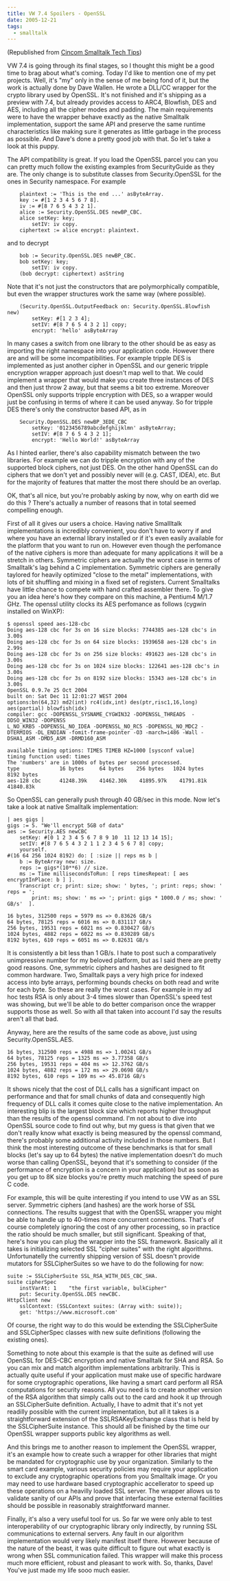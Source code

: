 ```yaml
---
title: VW 7.4 Spoilers - OpenSSL
date: 2005-12-21
tags:
  - smalltalk
---
```


(Republished from [Cincom Smalltalk Tech Tips](https://csttechtips.wordpress.com/))

VW 7.4 is going through its final stages, so I thought this might be a good time to brag about what's coming. Today I'd like to mention one of my pet projects. Well, it's "my" only in the sense of me being fond of it, but the work is actually done by Dave Wallen. He wrote a DLL/CC wrapper for the crypto library used by OpenSSL. It's not finished and it's shipping as a preview with 7.4, but already provides access to ARC4, Blowfish, DES and AES, including all the cipher modes and padding. The main requirements were to have the wrapper behave exactly as the native Smalltalk implementation, support the same API and preserve the same runtime characteristics like making sure it generates as little garbage in the process as possible. And Dave's done a pretty good job with that. So let's take a look at this puppy.

The API compatibility is great. If you load the OpenSSL parcel you can you can pretty much follow the existing examples from SecurityGuide as they are. The only change is to substitute classes from Security.OpenSSL for the ones in Security namespace. For example

```
	plaintext := 'This is the end ...' asByteArray.
	key := #[1 2 3 4 5 6 7 8].
	iv := #[8 7 6 5 4 3 2 1].
	alice := Security.OpenSSL.DES newBP_CBC.
	alice setKey: key;
		setIV: iv copy.
	ciphertext := alice encrypt: plaintext.
```

and to decrypt

```
	bob := Security.OpenSSL.DES newBP_CBC.
	bob setKey: key;
		setIV: iv copy.
	(bob decrypt: ciphertext) asString
```

Note that it's not just the constructors that are polymorphically compatible, but even the wrapper structures work the same way (where possible).

```
	(Security.OpenSSL.OutputFeedback on: Security.OpenSSL.Blowfish new)
		setKey: #[1 2 3 4];
		setIV: #[8 7 6 5 4 3 2 1] copy;
		encrypt: 'hello' asByteArray
```

In many cases a switch from one library to the other should be as easy as importing the right namespace into your application code. However there are and will be some incompatibilities. For example tripple DES is implemented as just another cipher in OpenSSL and our generic tripple encryption wrapper approach just doesn't map well to that. We could implement a wrapper that would make you create three instances of DES and then just throw 2 away, but that seems a bit too extreme. Moreover OpenSSL only supports tripple encryption with DES, so a wrapper would just be confusing in terms of where it can be used anyway. So for tripple DES there's only the constructor based API, as in

```
	Security.OpenSSL.DES newBP_3EDE_CBC
		setKey: '0123456789abcdefghijklmn' asByteArray;
		setIV: #[8 7 6 5 4 3 2 1];
		encrypt: 'Hello World!' asByteArray
```

As I hinted earlier, there's also capability mismatch between the two libraries. For example we can do tripple encryption with any of the supported block ciphers, not just DES. On the other hand OpenSSL can do ciphers that we don't yet and possibly never will (e.g. CAST, IDEA), etc. But for the majority of features that matter the most there should be an overlap.

OK, that's all nice, but you're probably asking by now, why on earth did we do this ? There's actually a number of reasons that in total seemed compelling enough.

First of all it gives our users a choice. Having native Smallltalk implementations is incredibly convenient, you don't have to worry if and where you have an external library installed or if it's even easily available for the platform that you want to run on. However even though the perfomance of the native ciphers is more than adequate for many applications it will be a stretch in others. Symmetric ciphers are actually the worst case in terms of Smalltalk's lag behind a C implementation. Symmetric ciphers are generally taylored for heavily optimized "close to the metal" implementations, with lots of bit shuffling and mixing in a fixed set of registers. Current Smalltalks have little chance to compete with hand crafted assembler there. To give you an idea here's how they compare on this machine, a Pentium4 M/1.7 GHz. The openssl utility clocks its AES perfomance as follows (cygwin installed on WinXP):

```
$ openssl speed aes-128-cbc
Doing aes-128 cbc for 3s on 16 size blocks: 7744385 aes-128 cbc's in 3.00s
Doing aes-128 cbc for 3s on 64 size blocks: 1939658 aes-128 cbc's in 2.99s
Doing aes-128 cbc for 3s on 256 size blocks: 491623 aes-128 cbc's in 3.00s
Doing aes-128 cbc for 3s on 1024 size blocks: 122641 aes-128 cbc's in 3.00s
Doing aes-128 cbc for 3s on 8192 size blocks: 15343 aes-128 cbc's in 3.00s
OpenSSL 0.9.7e 25 Oct 2004
built on: Sat Dec 11 12:01:27 WEST 2004
options:bn(64,32) md2(int) rc4(idx,int) des(ptr,risc1,16,long) aes(partial) blowfish(idx)
compiler: gcc -DOPENSSL_SYSNAME_CYGWIN32 -DOPENSSL_THREADS  -DDSO_WIN32 -DOPENSS
L_NO_KRB5 -DOPENSSL_NO_IDEA -DOPENSSL_NO_RC5 -DOPENSSL_NO_MDC2 -DTERMIOS -DL_ENDIAN -fomit-frame-pointer -O3 -march=i486 -Wall -DSHA1_ASM -DMD5_ASM -DRMD160_ASM

available timing options: TIMES TIMEB HZ=1000 [sysconf value]
timing function used: times
The 'numbers' are in 1000s of bytes per second processed.
type             16 bytes     64 bytes    256 bytes   1024 bytes   8192 bytes
aes-128 cbc      41248.39k    41462.30k    41895.97k    41791.81k    41840.83k
```

So OpenSSL can generally push through 40 GB/sec in this mode. Now let's take a look at native Smalltalk implementation:

```
| aes gigs |
gigs := 5. "We'll encrypt 5GB of data"
aes := Security.AES newCBC
	setKey: #[0 1 2 3 4 5 6 7 8 9 10  11 12 13 14 15];
	setIV: #[8 7 6 5 4 3 2 1 1 2 3 4 5 6 7 8] copy;
	yourself.
#(16 64 256 1024 8192) do: [ :size || reps ms b |
	b := ByteArray new: size.
	reps := gigs*(10**6) // size. 
	ms := Time millisecondsToRun: [ reps timesRepeat: [ aes encryptInPlace: b ] ].
	Transcript cr; print: size; show: ' bytes, '; print: reps; show: ' reps = ';
		print: ms; show: ' ms => '; print: gigs * 1000.0 / ms; show: ' GB/s'  ].

16 bytes, 312500 reps = 5979 ms => 0.83626 GB/s
64 bytes, 78125 reps = 6016 ms => 0.831117 GB/s
256 bytes, 19531 reps = 6021 ms => 0.830427 GB/s
1024 bytes, 4882 reps = 6022 ms => 0.830289 GB/s
8192 bytes, 610 reps = 6051 ms => 0.82631 GB/s
```

It is consistently a bit less than 1 GB/s. I hate to post such a comparatively unimpressive number for my beloved platform, but as I said there are pretty good reasons. One, symmetric ciphers and hashes are designed to fit common hardware. Two, Smalltalk pays a very high price for indexed access into byte arrays, performing bounds checks on both read and write for each byte. So these are really the worst cases. For example in my ad hoc tests RSA is only about 3-4 times slower than OpenSSL's speed test was showing, but we'll be able to do better comparison once the wrapper supports those as well. So with all that taken into account I'd say the results aren't all that bad.

Anyway, here are the results of the same code as above, just using Security.OpenSSL.AES.

```
16 bytes, 312500 reps = 4988 ms => 1.00241 GB/s
64 bytes, 78125 reps = 1325 ms => 3.77358 GB/s
256 bytes, 19531 reps = 404 ms => 12.3762 GB/s
1024 bytes, 4882 reps = 172 ms => 29.0698 GB/s
8192 bytes, 610 reps = 109 ms => 45.8716 GB/s
```

It shows nicely that the cost of DLL calls has a significant impact on performance and that for small chunks of data and consequently high frequency of DLL calls it comes quite close to the native implementation. An interesting blip is the largest block size which reports higher throughput than the results of the openssl command. I'm not about to dive into OpenSSL source code to find out why, but my guess is that given that we don't really know what exactly is being measured by the openssl command, there's probably some additional activity included in those numbers. But I think the most interesting outcome of these benchmarks is that for small blocks (let's say up to 64 bytes) the native implementation doesn't do much worse than calling OpenSSL, beyond that it's something to consider (if the performance of encryption is a concern in your application) but as soon as you get up to 8K size blocks you're pretty much matching the speed of pure C code.

For example, this will be quite interesting if you intend to use VW as an SSL server. Symmetric ciphers (and hashes) are the work horse of SSL connections. The results suggest that with the OpenSSL wrapper you might be able to handle up to 40-times more concurrent connections. That's of course completely ignoring the cost of any other processing, so in practice the ratio should be much smaller, but still significant. Speaking of that, here's how you can plug the wrapper into the SSL framework. Basically all it takes is initializing selected SSL "cipher suites" with the right algorithms. Unfortunatelly the currently shipping version of SSL doesn't provide mutators for SSLCipherSuites so we have to do the following for now:

```
suite := SSLCipherSuite SSL_RSA_WITH_DES_CBC_SHA.
suite cipherSpec
	instVarAt: 1	"the first variable, bulkCipher"
	put: Security.OpenSSL.DES newCBC.
HttpClient new
	sslContext: (SSLContext suites: (Array with: suite));
	get: 'https://www.microsoft.com'
```

Of course, the right way to do this would be extending the SSLCipherSuite and SSLCipherSpec classes with new suite definitions (following the existing ones).

Something to note about this example is that the suite as defined will use OpenSSL for DES-CBC encryption and native Smalltalk for SHA and RSA. So you can mix and match algorithm implementations arbitrarily. This is actually quite useful if your application must make use of specific hardware for some cryptographic operations, like having a smart card perform all RSA computations for security reasons. All you need is to create another version of the RSA algorithm that simply calls out to the card and hook it up through an SSLCipherSuite definition. Actually, I have to admit that it's not yet readilly possible with the current implementation, but all it takes is a straightforward extension of the SSLRSAKeyExchange class that is held by the SSLCipherSuite instance. This should all be finished by the time our OpenSSL wrapper supports public key algorithms as well. 

And this brings me to another reason to implement the OpenSSL wrapper, it's an example how to create such a wrapper for other libraries that might be mandated for cryptographic use by your organization. Similarly to the smart card example, various security policies may require your application to exclude any cryptographic operations from you Smalltalk image. Or you may need to use hardware based cryptographic accellerator to speed up these operations on a heavilly loaded SSL server. The wrapper allows us to validate sanity of our APIs and prove that interfacing these external facilities should be possible in reasonably straightforward manner.

Finally, it's also a very useful tool for us. So far we were only able to test interoperability of our cryptographic library only indirectly, by running SSL communications to external servers. Any fault in our algorithm implementation would very likely manifest itself there. However because of the nature of the beast, it was quite difficult to figure out what exactly is wrong when SSL communication failed. This wrapper will make this process much more efficient, robust and pleasant to work with. So, thanks, Dave! You've just made my life sooo much easier.